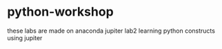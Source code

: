 # python-workshop
these labs are made on anaconda jupiter
lab2 learning python constructs using jupiter
